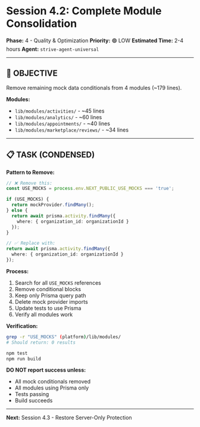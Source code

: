 # Session 4.2: Complete Module Consolidation

**Phase:** 4 - Quality & Optimization
**Priority:** 🟢 LOW
**Estimated Time:** 2-4 hours
**Agent:** `strive-agent-universal`

---

## 🎯 OBJECTIVE

Remove remaining mock data conditionals from 4 modules (~179 lines).

**Modules:**
- `lib/modules/activities/` - ~45 lines
- `lib/modules/analytics/` - ~60 lines
- `lib/modules/appointments/` - ~40 lines
- `lib/modules/marketplace/reviews/` - ~34 lines

---

## 📋 TASK (CONDENSED)

**Pattern to Remove:**
```typescript
// ❌ Remove this:
const USE_MOCKS = process.env.NEXT_PUBLIC_USE_MOCKS === 'true';

if (USE_MOCKS) {
  return mockProvider.findMany();
} else {
  return await prisma.activity.findMany({
    where: { organization_id: organizationId }
  });
}

// ✅ Replace with:
return await prisma.activity.findMany({
  where: { organization_id: organizationId }
});
```

**Process:**
1. Search for all `USE_MOCKS` references
2. Remove conditional blocks
3. Keep only Prisma query path
4. Delete mock provider imports
5. Update tests to use Prisma
6. Verify all modules work

**Verification:**
```bash
grep -r "USE_MOCKS" (platform)/lib/modules/
# Should return: 0 results

npm test
npm run build
```

**DO NOT report success unless:**
- All mock conditionals removed
- All modules using Prisma only
- Tests passing
- Build succeeds

---

**Next:** Session 4.3 - Restore Server-Only Protection
